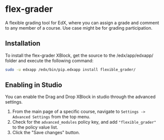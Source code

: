 # flex-grader
A flexible grading tool for EdX, where you can assign a grade and comment to any member of a course. Use case might be for grading participation. 


Installation
------------

To install the flex-grader XBlock, get the source to the /edx/app/edxapp/ folder and execute the following command:

```bash
sudo -u edxapp /edx/bin/pip.edxapp install flexible_grader/
```

Enabling in Studio
------------------

You can enable the Drag and Drop XBlock in studio through the advanced
settings.

1. From the main page of a specific course, navigate to `Settings ->
   Advanced Settings` from the top menu.
2. Check for the `advanced_modules` policy key, and add
   `"flexible_grader"` to the policy value list.
3. Click the "Save changes" button.
